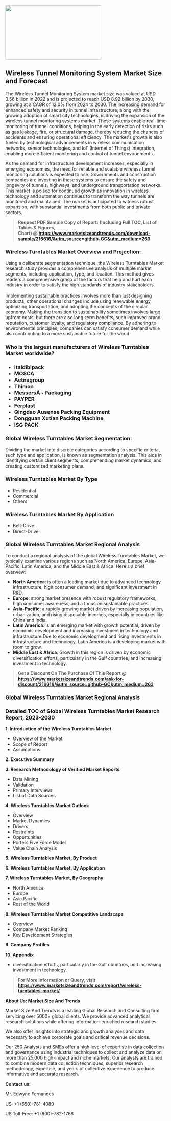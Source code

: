 <p><img class="alignnone size-medium wp-image-20088" src="https://ffe5etoiles.com/wp-content/uploads/2024/12/MST1-300x171.png" alt="" width="300" height="171" /></p><h2>Wireless Tunnel Monitoring System Market Size and Forecast</h2><p>The Wireless Tunnel Monitoring System market size was valued at USD 3.56 billion in 2022 and is projected to reach USD 8.92 billion by 2030, growing at a CAGR of 12.0% from 2024 to 2030. The increasing demand for enhanced safety and security in tunnel infrastructure, along with the growing adoption of smart city technologies, is driving the expansion of the wireless tunnel monitoring systems market. These systems enable real-time monitoring of tunnel conditions, helping in the early detection of risks such as gas leakage, fire, or structural damage, thereby reducing the chances of accidents and ensuring operational efficiency. The market's growth is also fueled by technological advancements in wireless communication networks, sensor technologies, and IoT (Internet of Things) integration, enabling more efficient monitoring and control of tunnel environments.</p><p>As the demand for infrastructure development increases, especially in emerging economies, the need for reliable and scalable wireless tunnel monitoring solutions is expected to rise. Governments and construction companies are investing in these systems to ensure the safety and longevity of tunnels, highways, and underground transportation networks. This market is poised for continued growth as innovation in wireless technology and automation continues to transform the way tunnels are monitored and maintained. The market is anticipated to witness robust expansion, with substantial investments from both public and private sectors.</p></p><blockquote id="" class=""><strong>Request PDF Sample Copy of Report: (Including Full TOC, List of Tables &amp; Figures, Chart)&nbsp;@&nbsp;<strong><a href="https://www.marketsizeandtrends.com/download-sample/216616/&utm_source=github-GC&utm_medium=263" target="_blank">https://www.marketsizeandtrends.com/download-sample/216616/&utm_source=github-GC&utm_medium=263</a></strong></strong></blockquote><h3 id="" class="">Wireless Turntables Market&nbsp;Overview and Projection:</h3><p id="" class="">Using a deliberate segmentation technique, the Wireless Turntables Market research study provides a comprehensive analysis of multiple market segments, including application, type, and location. This method gives readers a comprehensive grasp of the factors that help and hurt each industry in order to satisfy the high standards of industry stakeholders. <br /> <br />Implementing sustainable practices involves more than just designing products; other operational changes include using renewable energy, optimizing transportation, and adopting the concepts of the circular economy. Making the transition to sustainability sometimes involves large upfront costs, but there are also long-term benefits, such improved brand reputation, customer loyalty, and regulatory compliance. By adhering to environmental principles, companies can satisfy consumer demand while also contributing to a more sustainable future for the world.</p><h3 id="" class="">Who is the largest manufacturers of&nbsp;Wireless Turntables Market worldwide?</h3><h3 class=""><p><ul><li>Italdibipack </li><li> MOSCA </li><li> Aetnagroup </li><li> Thimon </li><li> MessersÃ¬ Packaging </li><li> PAYPER </li><li> Ferplast </li><li> Qingdao Ausense Packing Equipment </li><li> Dongguan Xutian Packing Machine </li><li> ISG PACK</li></ul></p></h3><h3 id="" class="">Global&nbsp;Wireless Turntables Market Segmentation:</h3><p id="" class="">Dividing the market into discrete categories according to specific criteria, such type and application, is known as segmentation analysis. This aids in identifying certain client segments, comprehending market dynamics, and creating customized marketing plans.</p><h3 id="" class="">Wireless Turntables Market&nbsp;By Type</h3><p><p><ul><li>Residential</li><li> Commercial</li><li> Others</p></li></ul></p></p><h3 id="" class="">Wireless Turntables Market&nbsp;By Application</h3><p class=""><p><ul><li>Belt-Drive</li><li> Direct-Drive</li></ul></p></p><h3 id="" class="">Global Wireless Turntables Market Regional Analysis</h3><p id="" class="">To conduct a regional analysis of the global Wireless Turntables Market, we typically examine various regions such as North America, Europe, Asia-Pacific, Latin America, and the Middle East &amp; Africa. Here's a brief overview:</p><ul><li><strong>North America</strong>: is often a leading market due to advanced technology infrastructure, high consumer demand, and significant investment in R&amp;D.</li><li><strong>Europe</strong>: strong market presence with robust regulatory frameworks, high consumer awareness, and a focus on sustainable practices.</li><li><strong>Asia-Pacific</strong>: a rapidly growing market driven by increasing population, urbanization, and rising disposable incomes, especially in countries like China and India.</li><li><strong>Latin America</strong>: is an emerging market with growth potential, driven by economic development and increasing investment in technology and infrastructure.Due to economic development and rising investments in infrastructure and technology, Latin America is a developing market with room to grow.</li><li><strong>Middle East &amp; Africa</strong>: Growth in this region is driven by economic diversification efforts, particularly in the Gulf countries, and increasing investment in technology.</li></ul><blockquote id="" class=""><strong>Get a Discount On The Purchase Of This Report @ <strong><a href="https://www.marketsizeandtrends.com/ask-for-discount/216616/&utm_source=github-GC&utm_medium=263" target="_blank">https://www.marketsizeandtrends.com/ask-for-discount/216616/&utm_source=github-GC&utm_medium=263</a></strong></strong></blockquote><h3 id="" class="">Global Wireless Turntables Market Regional Analysis</h3><h3 id="" class="">Detailed TOC of Global Wireless Turntables Market Research Report, 2023-2030</h3><p id="" class=""><strong>1. Introduction of the Wireless Turntables Market</strong></p><ul><li>Overview of the Market</li><li>Scope of Report</li><li>Assumptions</li></ul><p id="" class=""><strong>2. Executive Summary</strong></p><p id="" class=""><strong>3. Research Methodology of Verified Market Reports</strong></p><ul><li>Data Mining</li><li>Validation</li><li>Primary Interviews</li><li>List of Data Sources</li></ul><p id="" class=""><strong>4. Wireless Turntables Market Outlook</strong></p><ul><li>Overview</li><li>Market Dynamics</li><li>Drivers</li><li>Restraints</li><li>Opportunities</li><li>Porters Five Force Model</li><li>Value Chain Analysis</li></ul><p id="" class=""><strong>5. Wireless Turntables Market, By Product</strong></p><p id="" class=""><strong>6. Wireless Turntables Market, By Application</strong></p><p id="" class=""><strong>7. Wireless Turntables Market, By Geography</strong></p><ul><li>North America</li><li>Europe</li><li>Asia Pacific</li><li>Rest of the World</li></ul><p id="" class=""><strong>8. Wireless Turntables Market Competitive Landscape</strong></p><ul><li>Overview</li><li>Company Market Ranking</li><li>Key Development Strategies</li></ul><p id="" class=""><strong>9. Company Profiles</strong></p><p id="" class=""><strong>10. Appendix</strong></p><ul><li>diversification efforts, particularly in the Gulf countries, and increasing investment in technology.</li></ul><blockquote id="" class=""><strong>For More Information or Query, visit <strong><strong><a href="https://www.marketsizeandtrends.com/report/wireless-turntables-market/" target="_blank">https://www.marketsizeandtrends.com/report/wireless-turntables-market/</a></strong></strong></strong></blockquote><p id="" class=""><strong>About Us: Market Size And Trends</strong></p><p id="" class="">Market Size And Trends is a leading Global Research and Consulting firm servicing over 5000+ global clients. We provide advanced analytical research solutions while offering information-enriched research studies.</p><p id="" class="">We also offer insights into strategic and growth analyses and data necessary to achieve corporate goals and critical revenue decisions.</p><p id="" class="">Our 250 Analysts and SMEs offer a high level of expertise in data collection and governance using industrial techniques to collect and analyze data on more than 25,000 high-impact and niche markets. Our analysts are trained to combine modern data collection techniques, superior research methodology, expertise, and years of collective experience to produce informative and accurate research.</p><p id="" class=""><strong>Contact us:</strong></p><p id="" class="">Mr. Edwyne Fernandes</p><p id="" class="">US: +1 (650)-781-4080</p><p id="" class="">US Toll-Free: +1 (800)-782-1768</p>
